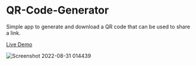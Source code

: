 # QR-Code-Generator
Simple app to generate and download a QR code that can be used to share a link.

[Live Demo](https://umairzafar14.github.io/QR-Code-Generator/)

![Screenshot 2022-08-31 014439](https://user-images.githubusercontent.com/49642741/187541708-03f487b3-c46c-4032-905b-1a48e8bc8b2e.png)
